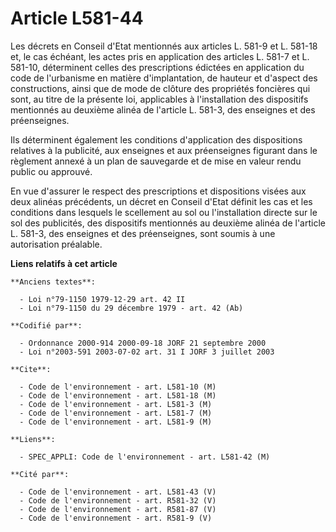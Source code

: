 # Article L581-44

Les décrets en Conseil d'Etat mentionnés aux articles L. 581-9 et L. 581-18 et, le cas échéant, les actes pris en application
des articles L. 581-7 et L. 581-10, déterminent celles des prescriptions édictées en application du code de l'urbanisme en
matière d'implantation, de hauteur et d'aspect des constructions, ainsi que de mode de clôture des propriétés foncières qui
sont, au titre de la présente loi, applicables à l'installation des dispositifs mentionnés au deuxième alinéa de l'article L.
581-3, des enseignes et des préenseignes.

Ils déterminent également les conditions d'application des dispositions relatives à la publicité, aux enseignes et aux
préenseignes figurant dans le règlement annexé à un plan de sauvegarde et de mise en valeur rendu public ou approuvé.

En vue d'assurer le respect des prescriptions et dispositions visées aux deux alinéas précédents, un décret en Conseil d'Etat
définit les cas et les conditions dans lesquels le scellement au sol ou l'installation directe sur le sol des publicités, des
dispositifs mentionnés au deuxième alinéa de l'article L. 581-3, des enseignes et des préenseignes, sont soumis à une
autorisation préalable.

**Liens relatifs à cet article**

	**Anciens textes**:

	  - Loi n°79-1150 1979-12-29 art. 42 II
	  - Loi n°79-1150 du 29 décembre 1979 - art. 42 (Ab)

	**Codifié par**:

	  - Ordonnance 2000-914 2000-09-18 JORF 21 septembre 2000
	  - Loi n°2003-591 2003-07-02 art. 31 I JORF 3 juillet 2003

	**Cite**:

	  - Code de l'environnement - art. L581-10 (M)
	  - Code de l'environnement - art. L581-18 (M)
	  - Code de l'environnement - art. L581-3 (M)
	  - Code de l'environnement - art. L581-7 (M)
	  - Code de l'environnement - art. L581-9 (M)

	**Liens**:

	  - SPEC_APPLI: Code de l'environnement - art. L581-42 (M)

	**Cité par**:

	  - Code de l'environnement - art. L581-43 (V)
	  - Code de l'environnement - art. R581-32 (V)
	  - Code de l'environnement - art. R581-87 (V)
	  - Code de l'environnement - art. R581-9 (V)
